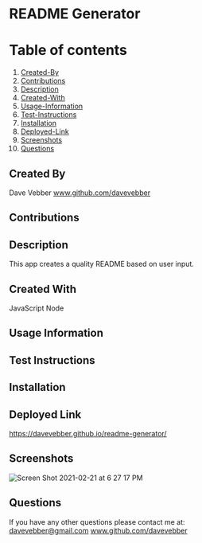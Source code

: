
# README Generator

# Table of contents
1. [Created-By](#created-by)
2. [Contributions](#contributions)
3. [Description](#description)
4. [Created-With](#created-with)
5. [Usage-Information](#usage)
6. [Test-Instructions](#test-instructions)
7. [Installation](#install)
8. [Deployed-Link](#deployed-link)
9. [Screenshots](#screenshots)
10. [Questions](#questions)

## Created By <a name="created-by"></a>
Dave Vebber
www.github.com/davevebber

## Contributions <a name="contributions"></a>


## Description <a name="description"></a>
This app creates a quality README based on user input. 

## Created With <a name="created-with"></a>
JavaScript
Node

## Usage Information <a name="usage"></a>


## Test Instructions <a name="test-instructions"></a>


## Installation <a name="install"></a>


## Deployed Link <a name="deployed-link"></a>
https://davevebber.github.io/readme-generator/

## Screenshots <a name="screenshots"></a>
![Screen Shot 2021-02-21 at 6 27 17 PM](https://user-images.githubusercontent.com/75150876/108651489-b9f90600-7476-11eb-8bbe-54e298da5fa0.png)

## Questions <a name="questions"></a>
If you have any other questions please contact me at:
davevebber@gmail.com
www.github.com/davevebber
